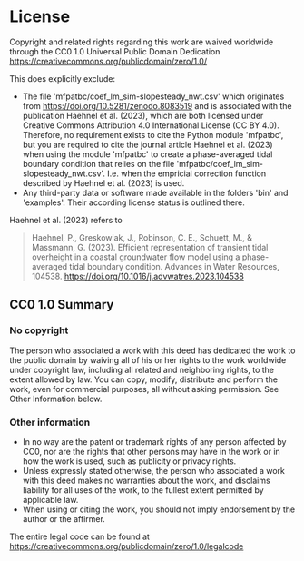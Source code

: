 # License
Copyright and related rights regarding this work are waived worldwide through the CC0 1.0 Universal Public Domain Dedication
https://creativecommons.org/publicdomain/zero/1.0/

This does explicitly exclude:
* The file 'mfpatbc/coef_lm_sim-slopesteady_nwt.csv' which originates from https://doi.org/10.5281/zenodo.8083519 and is associated with the publication Haehnel et al. (2023), which are both licensed under Creative Commons Attribution 4.0 International License (CC BY 4.0). Therefore,
no requirement exists to cite the Python module 'mfpatbc', but you are required to cite the journal article Haehnel et al. (2023) when
using the module 'mfpatbc' to create a phase-averaged tidal boundary condition that relies on the file 'mfpatbc/coef_lm_sim-slopesteady_nwt.csv'. I.e. when the empricial correction function described by Haehnel et al. (2023) is used.
* Any third-party data or software made available in the folders 'bin' and 'examples'. Their according license status is outlined there.

Haehnel et al. (2023) refers to
> Haehnel, P., Greskowiak, J., Robinson, C. E., Schuett, M., & Massmann, G. (2023). Efficient representation of transient tidal overheight in a coastal groundwater flow model using a phase-averaged tidal boundary condition. Advances in Water Resources, 104538. https://doi.org/10.1016/j.advwatres.2023.104538


## CC0 1.0 Summary
### No copyright
The person who associated a work with this deed has dedicated the work to the public domain by waiving all of his or her rights to the 
work worldwide under copyright law, including all related and neighboring rights, to the extent allowed by law.
You can copy, modify, distribute and perform the work, even for commercial purposes, all without asking permission. See Other Information below.

### Other information
* In no way are the patent or trademark rights of any person affected by CC0, nor are the rights that other persons may have in the work or in 
how the work is used, such as publicity or privacy rights.
* Unless expressly stated otherwise, the person who associated a work with this deed makes no warranties about the work, and disclaims liability 
for all uses of the work, to the fullest extent permitted by applicable law.
* When using or citing the work, you should not imply endorsement by the author or the affirmer.

The entire legal code can be found at https://creativecommons.org/publicdomain/zero/1.0/legalcode
